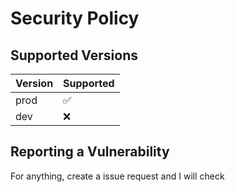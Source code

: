 # Security Policy

## Supported Versions


| Version | Supported          |
| ------- | ------------------ |
| prod    | :white_check_mark: |
| dev     | :x:                |

## Reporting a Vulnerability

For anything, create a issue request and I will check
